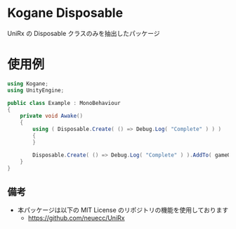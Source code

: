 # Kogane Disposable

UniRx の Disposable クラスのみを抽出したパッケージ

# 使用例

```csharp
using Kogane;
using UnityEngine;

public class Example : MonoBehaviour
{
    private void Awake()
    {
        using ( Disposable.Create( () => Debug.Log( "Complete" ) ) )
        {
        }

        Disposable.Create( () => Debug.Log( "Complete" ) ).AddTo( gameObject );
    }
}
```

## 備考

* 本パッケージは以下の MIT License のリポジトリの機能を使用しております
    * https://github.com/neuecc/UniRx